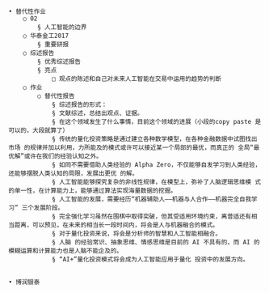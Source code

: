 	• 替代性作业
		○ 02
			§ 人工智能的边界
		○ 华泰金工2017
			§ 重要研报
		○ 综述报告
			§ 优秀综述报告
			§ 亮点
				□ 观点的陈述和自己对未来人工智能在交易中运用的趋势的判断
		○ 作业
			○ 替代性报告
				§ 综述报告的形式：
				§ 文献综述，总结出观点、证据。
				§ 在这个领域发生了什么事情，目前这个领域的进展（小段的copy paste 是可以的，大段就算了）
				§ 传统的量化投资策略是通过建立各种数学模型，在各种金融数据中试图找出市场 的规律并加以利用，力所能及的模式或许可以接近某一个局部的最优，而真正的 全局“最优解”或许在我们的经验认知之外。
				§ 如同不需要借助人类经验的 Alpha Zero，不仅能够自发学习到人类经验，还能够摆脱人类认知的局限，发展出更优 的解。
				§ 人工智能能够探究复杂的非线性规律，在模型上，弥补了人脑逻辑思维模 式的单一性，在计算能力上，能够通过算法实现海量数据的挖掘。 
				§ 人工智能的发展，需要经历“机器辅助人——机器与人合作——机器完全自我学习” 三个发展阶段。
				§ 完全强化学习虽然在围棋中取得突破，但其受适用环境约束，离普适还有相当距离，可以预见，在未来的相当长一段时间内，将会是人与机器融合的模式。
				§ 对于量化投资来说，将会是分析师的智慧和人工智能相融合。
				§ 人脑 的经验常识、抽象思维、情感思维是目前的 AI 不具有的，而 AI 的模糊运算和计算能力也是人脑不能企及的。
				§ “AI+”量化投资模式将会成为人工智能应用于量化 投资中的发展方向。 
				
		
	• 博润银泰
